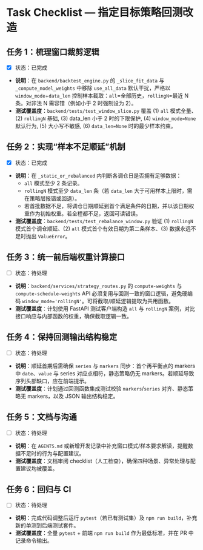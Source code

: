 # Task Checklist — 指定目标策略回测改造

## 任务 1：梳理窗口裁剪逻辑
- [x] 状态：已完成
- **说明**：在 `backend/backtest_engine.py` 的 `_slice_fit_data` 与 `_compute_model_weights` 中移除 `use_all_data` 默认干扰，严格以 `window_mode`+`data_len` 控制样本截取：`all`=全部历史，`rollingN`=最近 N 条。对非法 N 需容错（例如小于 2 时强制设为 2）。
- **测试覆盖度**：`backend/tests/test_window_slice.py` 覆盖 (1) `all` 模式全量、(2) `rollingN` 基础, (3) data_len 小于 2 时的下限保护, (4) `window_mode=None` 默认行为, (5) 大小写不敏感, (6) `data_len=None` 时的最少样本约束。

## 任务 2：实现“样本不足顺延”机制
- [x] 状态：已完成
- **说明**：在 `_static_or_rebalanced` 内判断各调仓日是否拥有足够数据：
  - `all` 模式至少 2 条记录。
  - `rollingN` 模式至少 `data_len` 条（若 `data_len` 大于可用样本上限时，需在策略层报错或回退）。
  - 若首批数据不足，将调仓日期顺延到首个满足条件的日期，并以该日期权重作为初始权重。若全程都不足，返回可读错误。
- **测试覆盖度**：`backend/tests/test_rebalance_window.py` 验证 (1) `rollingN` 模式首个调仓顺延、(2) `all` 模式首个有效日期为第二条样本、(3) 数据永远不足时抛出 `ValueError`。

## 任务 3：统一前后端权重计算接口
- [ ] 状态：待处理
- **说明**：`backend/services/strategy_routes.py` 的 `compute-weights` 与 `compute-schedule-weights` API 必须复用与回测一致的窗口逻辑，避免硬编码 `window_mode='rollingN'`。可将截取/顺延逻辑提取为共用函数。
- **测试覆盖度**：计划使用 FastAPI 测试客户端构造 `all` 与 `rollingN` 案例，对比接口响应与内部函数的权重，确保截取逻辑一致。

## 任务 4：保持回测输出结构稳定
- [ ] 状态：待处理
- **说明**：顺延首期后需确保 `series` 与 `markers` 同步：首个再平衡点的 markers 中 `date`、`value` 与 series 对应点相符，静态策略仍无 markers。若顺延导致序列头部缺口，应在前端提示。
- **测试覆盖度**：计划通过回测函数集成测试校验 `markers`/`series` 对齐、静态策略无 markers，以及 JSON 输出结构稳定。

## 任务 5：文档与沟通
- [ ] 状态：待处理
- **说明**：在 `AGENTS.md` 或新增开发记录中补充窗口模式/样本要求解读，提醒数据不足时的行为与配置建议。
- **测试覆盖度**：文档审阅 checklist（人工检查），确保四种场景、异常处理与配置建议均被覆盖。

## 任务 6：回归与 CI
- [ ] 状态：待处理
- **说明**：完成代码调整后运行 `pytest`（若已有测试集）及 `npm run build`，补充新的单测到后端测试套件。
- **测试覆盖度**：全量 `pytest` + 前端 `npm run build` 作为最低标准，并在 PR 中记录命令输出。

